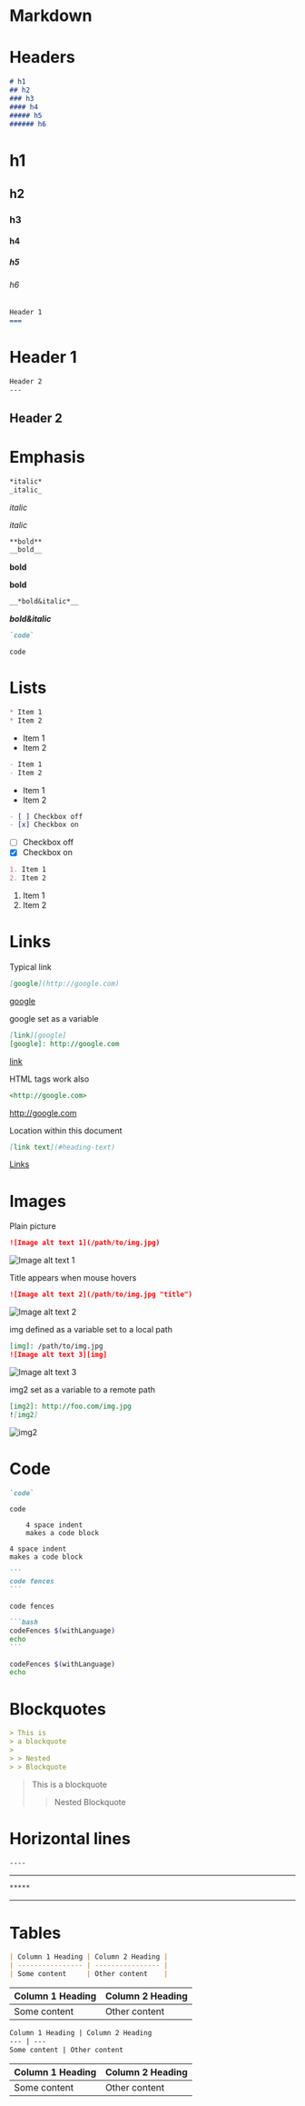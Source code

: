 Markdown
===

# Headers

```markdown
# h1
## h2
### h3
#### h4
##### h5
###### h6
```

# h1
## h2
### h3
#### h4
##### h5
###### h6

```markdown
Header 1
===
```

Header 1
===


```markdown
Header 2
---
```

Header 2
---

# Emphasis

```markdown
*italic*
_italic_
```

*italic*

_italic_

```markdown
**bold**
__bold__
```

**bold**

__bold__

```markdown
__*bold&italic*__
```

__*bold&italic*__

```markdown
`code`
```

`code`


# Lists

```markdown
* Item 1
* Item 2
```

* Item 1
* Item 2

```markdown
- Item 1
- Item 2
```

- Item 1
- Item 2

```markdown
- [ ] Checkbox off
- [x] Checkbox on
```

- [ ] Checkbox off
- [x] Checkbox on

```markdown
1. Item 1
2. Item 2
```

1. Item 1
2. Item 2


# Links

Typical link
```markdown
[google](http://google.com)
```
[google](http://google.com)

google set as a variable
```markdown
[link][google]
[google]: http://google.com
```
[link](http://google.com)

HTML tags work also
```markdown
<http://google.com>
```
<http://google.com>

Location within this document
```markdown
[link text](#heading-text)
```
[Links](#Links)

# Images

Plain picture
```markdown
![Image alt text 1](/path/to/img.jpg)
```
![Image alt text 1](resources/markdown.png)

Title appears when mouse hovers
```markdown
![Image alt text 2](/path/to/img.jpg "title")
```
![Image alt text 2](resources/markdown.png "markdown.png")

img defined as a variable set to a local path
```markdown
[img]: /path/to/img.jpg
![Image alt text 3][img]
```
[img]: resources/markdown.png
![Image alt text 3][img]

img2 set as a variable to a remote path
```markdown
[img2]: http://foo.com/img.jpg
![img2]
```

[img2]: https://e7.pngegg.com/pngimages/918/742/png-clipart-logo-brand-markdown-others-blue-logo-thumbnail.png
![img2]


# Code

```markdown
`code`
```

`code`

```
    4 space indent
    makes a code block
```
    4 space indent
    makes a code block


~~~markdown
```
code fences
```
~~~

```
code fences
```


~~~markdown
```bash
codeFences $(withLanguage)
echo
```
~~~

```bash
codeFences $(withLanguage)
echo 
```


# Blockquotes

```markdown
> This is
> a blockquote
>
> > Nested
> > Blockquote
```

> This is
> a blockquote
>
> > Nested
> > Blockquote


# Horizontal lines

```markdown
----
```

------

```markdown
*****
```

*****

# Tables

```markdown
| Column 1 Heading | Column 2 Heading |
| ---------------- | ---------------- |
| Some content     | Other content    |
```

| Column 1 Heading | Column 2 Heading |
| ---------------- | ---------------- |
| Some content     | Other content    |

```markdown
Column 1 Heading | Column 2 Heading
--- | ---
Some content | Other content
```

Column 1 Heading | Column 2 Heading
--- | ---
Some content | Other content

